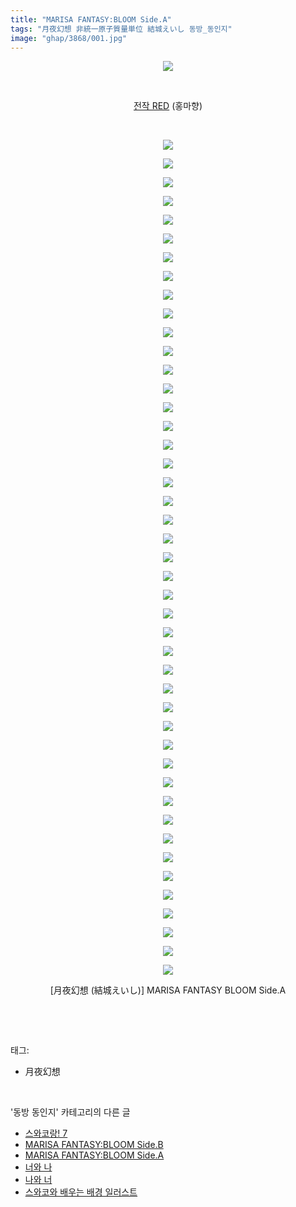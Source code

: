 ```yaml
---
title: "MARISA FANTASY:BLOOM Side.A"
tags: "月夜幻想 非統一原子質量単位 結城えいし 동방_동인지"
image: "ghap/3868/001.jpg"
---
```

<div class="article">
<p style="text-align: center; clear: none; float: none;"><img src="{{ site.nasurl }}/ghap/3868/001.jpg"/></p>
<p style="text-align: center; clear: none; float: none;"><br/></p>
<p style="text-align: center; clear: none; float: none;"><a class="tx-link" href="http://ghaptouhou.tistory.com/3863" target="_blank">전작 RED</a> (홍마향)</p>
<p style="text-align: center; clear: none; float: none;"><br/></p>
<p style="text-align: center; clear: none; float: none;"><img src="{{ site.nasurl }}/ghap/3868/002.jpg"/></p>
<p style="text-align: center; clear: none; float: none;"><img src="{{ site.nasurl }}/ghap/3868/003.jpg"/></p>
<p style="text-align: center; clear: none; float: none;"><img src="{{ site.nasurl }}/ghap/3868/004.jpg"/></p>
<p style="text-align: center; clear: none; float: none;"><img src="{{ site.nasurl }}/ghap/3868/005.jpg"/></p>
<p style="text-align: center; clear: none; float: none;"><img src="{{ site.nasurl }}/ghap/3868/006.jpg"/></p>
<p style="text-align: center; clear: none; float: none;"><img src="{{ site.nasurl }}/ghap/3868/007.jpg"/></p>
<p style="text-align: center; clear: none; float: none;"><img src="{{ site.nasurl }}/ghap/3868/008.jpg"/></p>
<p style="text-align: center; clear: none; float: none;"><img src="{{ site.nasurl }}/ghap/3868/009.jpg"/></p>
<p style="text-align: center; clear: none; float: none;"><img src="{{ site.nasurl }}/ghap/3868/010.jpg"/></p>
<p style="text-align: center; clear: none; float: none;"><img src="{{ site.nasurl }}/ghap/3868/011.jpg"/></p>
<p style="text-align: center; clear: none; float: none;"><img src="{{ site.nasurl }}/ghap/3868/012.jpg"/></p>
<p style="text-align: center; clear: none; float: none;"><img src="{{ site.nasurl }}/ghap/3868/013.jpg"/></p>
<p style="text-align: center; clear: none; float: none;"><img src="{{ site.nasurl }}/ghap/3868/014.jpg"/></p>
<p style="text-align: center; clear: none; float: none;"><img src="{{ site.nasurl }}/ghap/3868/015.jpg"/></p>
<p style="text-align: center; clear: none; float: none;"><img src="{{ site.nasurl }}/ghap/3868/016.jpg"/></p>
<p style="text-align: center; clear: none; float: none;"><img src="{{ site.nasurl }}/ghap/3868/017.jpg"/></p>
<p style="text-align: center; clear: none; float: none;"><img src="{{ site.nasurl }}/ghap/3868/018.jpg"/></p>
<p style="text-align: center; clear: none; float: none;"><img src="{{ site.nasurl }}/ghap/3868/019.jpg"/></p>
<p style="text-align: center; clear: none; float: none;"><img src="{{ site.nasurl }}/ghap/3868/020.jpg"/></p>
<p style="text-align: center; clear: none; float: none;"><img src="{{ site.nasurl }}/ghap/3868/021.jpg"/></p>
<p style="text-align: center; clear: none; float: none;"><img src="{{ site.nasurl }}/ghap/3868/022.jpg"/></p>
<p style="text-align: center; clear: none; float: none;"><img src="{{ site.nasurl }}/ghap/3868/023.jpg"/></p>
<p style="text-align: center; clear: none; float: none;"><img src="{{ site.nasurl }}/ghap/3868/024.jpg"/></p>
<p style="text-align: center; clear: none; float: none;"><img src="{{ site.nasurl }}/ghap/3868/025.jpg"/></p>
<p style="text-align: center; clear: none; float: none;"><img src="{{ site.nasurl }}/ghap/3868/026.jpg"/></p>
<p style="text-align: center; clear: none; float: none;"><img src="{{ site.nasurl }}/ghap/3868/027.jpg"/></p>
<p style="text-align: center; clear: none; float: none;"><img src="{{ site.nasurl }}/ghap/3868/028.jpg"/></p>
<p style="text-align: center; clear: none; float: none;"><img src="{{ site.nasurl }}/ghap/3868/029.jpg"/></p>
<p style="text-align: center; clear: none; float: none;"><img src="{{ site.nasurl }}/ghap/3868/030.jpg"/></p>
<p style="text-align: center; clear: none; float: none;"><img src="{{ site.nasurl }}/ghap/3868/031.jpg"/></p>
<p style="text-align: center; clear: none; float: none;"><img src="{{ site.nasurl }}/ghap/3868/032.jpg"/></p>
<p style="text-align: center; clear: none; float: none;"><img src="{{ site.nasurl }}/ghap/3868/033.jpg"/></p>
<p style="text-align: center; clear: none; float: none;"><img src="{{ site.nasurl }}/ghap/3868/034.jpg"/></p>
<p style="text-align: center; clear: none; float: none;"><img src="{{ site.nasurl }}/ghap/3868/035.jpg"/></p>
<p style="text-align: center; clear: none; float: none;"><img src="{{ site.nasurl }}/ghap/3868/036.jpg"/></p>
<p style="text-align: center; clear: none; float: none;"><img src="{{ site.nasurl }}/ghap/3868/037.jpg"/></p>
<p style="text-align: center; clear: none; float: none;"><img src="{{ site.nasurl }}/ghap/3868/038.jpg"/></p>
<p style="text-align: center; clear: none; float: none;"><img src="{{ site.nasurl }}/ghap/3868/039.jpg"/></p>
<p style="text-align: center; clear: none; float: none;"><img src="{{ site.nasurl }}/ghap/3868/040.jpg"/></p>
<p style="text-align: center; clear: none; float: none;"><img src="{{ site.nasurl }}/ghap/3868/041.jpg"/></p>
<p style="text-align: center; clear: none; float: none;"><img src="{{ site.nasurl }}/ghap/3868/042.jpg"/></p>
<p style="text-align: center; clear: none; float: none;"><img src="{{ site.nasurl }}/ghap/3868/043.jpg"/></p>
<p style="text-align: center; clear: none; float: none;"><img src="{{ site.nasurl }}/ghap/3868/044.jpg"/></p>
<p style="text-align: center; clear: none; float: none;"><img src="{{ site.nasurl }}/ghap/3868/045.jpg"/></p>
<p style="text-align: center; clear: none; float: none;"><img src="{{ site.nasurl }}/ghap/3868/046.jpg"/></p>
<p style="text-align: center; clear: none; float: none;">[月夜幻想 (結城えいし)] MARISA FANTASY BLOOM Side.A</p>
<p><br/></p>
</div><br/>
<div class="tagTrail">
<p>태그: </p>
<ul>
<li>月夜幻想</li>
</ul>
</div><br/>
<div class="another">
<p>'동방 동인지' 카테고리의 다른 글</p>
<ul>
<li><a href="/2017-10-19-ghap_3870">스와코랑! 7</a></li>
<li><a href="/2017-10-18-ghap_3869">MARISA FANTASY:BLOOM Side.B</a></li>
<li><a href="/2017-10-18-ghap_3868">MARISA FANTASY:BLOOM Side.A</a></li>
<li><a href="/2017-10-17-ghap_3867">너와 나</a></li>
<li><a href="/2017-10-17-ghap_3866">나와 너</a></li>
<li><a href="/2017-10-17-ghap_3865">스와코와 배우는 배경 일러스트</a></li>
</ul>
</div><br/>
<div class="cb_module cb_fluid">
<div class="cb_wrt cb_profile">
</div><!-- commentList close -->
</div><br/>
